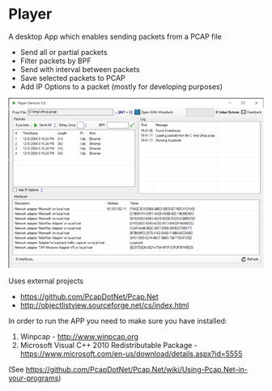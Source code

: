 # Player
A desktop App which enables sending packets from a PCAP file
* Send all or partial packets
* Filter packets by BPF
* Send with interval between packets
* Save selected packets to PCAP
* Add IP Options to a packet (mostly for developing purposes)

![Screenshot](screenshot.png)

Uses external projects
  * https://github.com/PcapDotNet/Pcap.Net
  * http://objectlistview.sourceforge.net/cs/index.html

In order to run the APP you need to make sure you have installed:
  1. Winpcap - http://www.winpcap.org
  2. Microsoft Visual C++ 2010 Redistributable Package - https://www.microsoft.com/en-us/download/details.aspx?id=5555

(See https://github.com/PcapDotNet/Pcap.Net/wiki/Using-Pcap.Net-in-your-programs)
